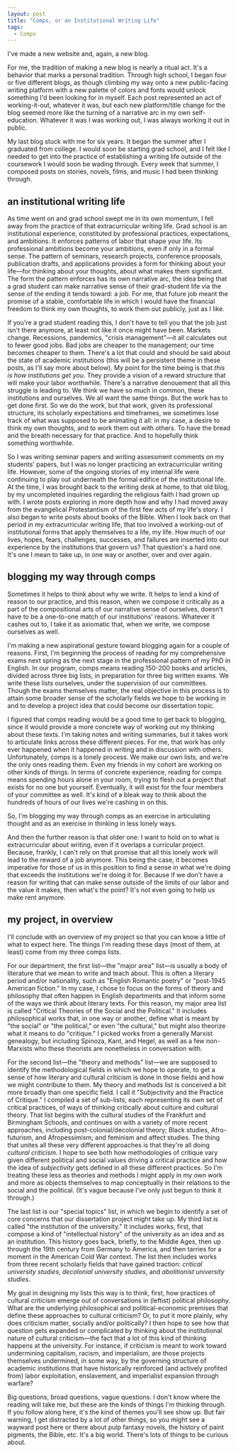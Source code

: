 ```yaml
---
layout: post
title: "Comps, or an Institutional Writing Life"
tags:
  - Comps
---
```


I've made a new website and, again, a new blog.

For me, the tradition of making a new blog is nearly a ritual act. It's a behavior that marks a personal tradition. Through high school, I began four or five different blogs, as though climbing my way onto a new public-facing writing platform with a new palette of colors and fonts would unlock something I'd been looking for in myself. Each post represented an act of working-it-out, whatever it was, but each new platform/title change for the blog seemed more like the turning of a narrative arc in my own self-education. Whatever it was I was working out, I was always working it out in public.

My last blog stuck with me for six years. It began the summer after I graduated from college. I would soon be starting grad school, and I felt like I needed to get into the practice of establishing a writing life outside of the coursework I would soon be wading through. Every week that summer, I composed posts on stories, novels, films, and music I had been thinking through.

## an institutional writing life

As time went on and grad school swept me in its own momentum, I fell away from the practice of that extracurricular writing life. Grad school is an institutional experience, constituted by professional practices, expectations, and ambitions. It enforces patterns of labor that shape your life. Its professional ambitions become your ambitions, even if only in a formal sense. The pattern of seminars, research projects, conference proposals, publication drafts, and applications provides a form for thinking about your life—for thinking about your thoughts, about what makes them significant. The form the pattern enforces has its own narrative arc, the idea being that a grad student can make narrative sense of their grad-student life via the sense of the ending it tends toward: a job. For me, that future job meant the promise of a stable, comfortable life in which I would have the financial freedom to think my own thoughts, to work them out publicly, just as I like.

If you're a grad student reading this, I don't have to tell you that the job just isn't there anymore, at least not like it once might have been. Markets change. Recessions, pandemics, "crisis management"—it all calculates out to fewer good jobs. Bad jobs are cheaper to the management; our time becomes cheaper to them. There's a lot that could and should be said about the state of academic institutions (this will be a persistent theme in these posts, as I'll say more about below). My point for the time being is that *this is how institutions get you*. They provide a vision of a reward structure that will make your labor worthwhile. There's a narrative denouement that all this struggle is leading to. We think we have so much in common, these institutions and ourselves. We all want the same things. But the work has to get done first. So we do the work, but that work, given its professional structure, its scholarly expectations and timeframes, we sometimes lose track of what was supposed to be animating it all: in my case, a desire to think my own thoughts, and to work them out with others. To have the bread and the breath necessary for that practice. And to hopefully think something worthwhile.

So I was writing seminar papers and writing assessment comments on my students' papers, but I was no longer practicing an extracurricular writing life. However, some of the ongoing stories of my internal life were continuing to play out underneath the formal edifice of the institutional life. At the time, I was brought back to the writing desk at home, to that old blog, by my uncompleted inquiries regarding the religious faith I had grown up with. I wrote posts exploring in more depth how and why I had moved away from the evangelical Protestantism of the first few acts of my life's story. I also began to write posts about books of the Bible. When I look back on that period in my extracurricular writing life, that too involved a working-out of institutional forms that apply themselves to a life, my life. How much of our lives, hopes, fears, challenges, successes, and failures are inserted into our experience by the institutions that govern us? That question's a hard one. It's one I mean to take up, in one way or another, over and over again.

## blogging my way through comps

Sometimes it helps to think about why we write. It helps to lend a kind of reason to our practice, and this reason, when we compose it critically as a part of the compositional arts of our narrative sense of ourselves, doesn't have to be a one-to-one match of our institutions' reasons. Whatever it cashes out to, I take it as axiomatic that, when we write, we compose ourselves as well.

I'm making a new aspirational gesture toward blogging again for a couple of reasons. First, I'm beginning the process of reading for my comprehensive exams next spring as the next stage in the professional pattern of my PhD in English. In our program, comps means reading 150-200 books and articles, divided across three big lists, in preparation for three big written exams. We write these lists ourselves, under the supervision of our committees. Though the exams themselves matter, the real objective in this process is to attain some broader sense of the scholarly fields we hope to be working in and to develop a project idea that could become our dissertation topic.

I figured that comps reading would be a good time to get back to blogging, since it would provide a more concrete way of working out my thinking about these texts. I'm taking notes and writing summaries, but it takes work to articulate links across these different pieces. For me, that work has only ever happened when it happened in writing and in discussion with others. Unfortunately, comps is a lonely process. We make our own lists, and we're the only ones reading them. Even my friends in my cohort are working on other kinds of things. In terms of concrete experience, reading for comps means spending hours alone in your room, trying to flesh out a project that exists for no one but yourself. Eventually, it will exist for the four members of your committee as well. It's kind of a bleak way to think about the hundreds of hours of our lives we're cashing in on this.

So, I'm blogging my way through comps as an exercise in articulating thought and as an exercise in thinking in less lonely ways.

And then the further reason is that older one: I want to hold on to what is extracurricular about writing, even if it overlaps a curricular project. Because, frankly, I can't rely on that promise that all this lonely work will lead to the reward of a job anymore. This being the case, it becomes imperative for those of us in this position to find a sense in what we're doing that exceeds the institutions we're doing it for. Because if we don't have a reason for writing that can make sense outside of the limits of our labor and the value it makes, then what's the point? It's not even going to help us make rent anymore.

## my project, in overview

I'll conclude with an overview of my project so that you can know a little of what to expect here. The things I'm reading these days (most of them, at least) come from my three comps lists.

For our department, the first list—the "major area" list—is usually a body of literature that we mean to write and teach about. This is often a literary period and/or nationality, such as "English Romantic poetry" or "post-1945 American fiction." In my case, I chose to focus on the forms of theory and philosophy that often happen in English departments and that inform some of the ways we think about literary texts. For this reason, my major area list is called "Critical Theories of the Social and the Political." It includes philosophical works that, in one way or another, define what is meant by "the social" or "the political," or even "the cultural," but might also theorize what it means to do "critique." I picked works from a generally Marxist genealogy, but including Spinoza, Kant, and Hegel, as well as a few non-Marxists who these theorists are nonetheless in conversation with. 

For the second list—the "theory and methods" list—we are supposed to identify the methodological fields in which we hope to operate, to get a sense of how literary and cultural criticism is done in those fields and how we might contribute to them. My theory and methods list is conceived a bit more broadly than one specific field. I call it "Subjectivity and the Practice of Critique." I compiled a set of sub-lists, each representing its own set of critical practices, of ways of thinking critically about culture and cultural theory. That list begins with the cultural studies of the Frankfurt and Birmingham Schools, and continues on with a variety of more recent approaches, including post-colonial/decolonial theory; Black studies, Afro-futurism, and Afropessimism; and feminism and affect studies. The thing that unites all these very different approaches is that they're all doing *cultural criticism*. I hope to see both how methodologies of critique vary given different political and social values driving a critical practice and how the idea of *subjectivity* gets defined in all these different practices. So I'm treating these less as theories and methods I might apply in my own work and more as objects themselves to map conceptually in their relations to the social and the political. (It's vague because I've only just begun to think it through.)

The last list is our "special topics" list, in which we begin to identify a set of core concerns that our dissertation project might take up. My third list is called "the institution of the university." It includes works, first, that compose a kind of "intellectual history" of the university as an idea and as an institution. This history goes back, briefly, to the Middle Ages, then up through the 19th century from Germany to America, and then tarries for a moment in the American Cold War context. The list then includes works from three recent scholarly fields that have gained traction: *critical university studies*, *decolonial university studies*, and *abolitionist university studies*.

My goal in designing my lists this way is to think, first, how practices of cultural criticism emerge out of conversations in (leftist) political philosophy. What are the underlying philosophical and political-economic premises that define these approaches to cultural criticism? Or, to put it more plainly, why does criticism matter, socially and/or politically? I then hope to see how that question gets expanded or complicated by thinking about the institutional nature of cultural criticism—the fact that a lot of this kind of thinking happens at the university. For instance, if criticism is meant to work toward undermining capitalism, racism, and imperialism, are those projects themselves undermined, in some way, by the governing structure of academic institutions that have historically reinforced (and actively profited from) labor exploitation, enslavement, and imperialist expansion through warfare?

Big questions, broad questions, vague questions. I don't know where the reading will take me, but these are the kinds of things I'm thinking through. If you follow along here, it's the kind of themes you'll see show up. But fair warning, I get distracted by a lot of other things, so you might see a wayward post here or there about pulp fantasy novels, the history of paint pigments, the Bible, etc. It's a big world. There's lots of things to be curious about.